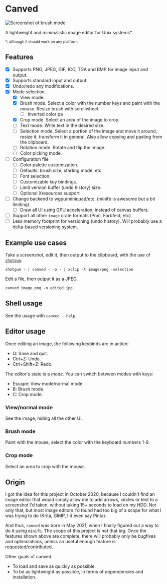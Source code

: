 # Canved

![Screenshot of brush mode](https://user-images.githubusercontent.com/8389938/125021660-1a18cf00-e049-11eb-8a97-c1ecdc68850d.png)

A lightweight and minimalistic image editor for Unix systems\*. 

<sub>\*: although it should work on any platform</sub>

## Features

- [X] Supports PNG, JPEG, GIF, ICO, TGA and BMP for image input and output.
- [X] Supports standard input and output.
- [X] Undo/redo any modifications.
- [X] Mode selection.
	- [X] View mode.
	- [X] Brush mode. Select a color with the number keys and paint with the mouse. Resize brush with scrollwheel.
		- [ ] Inverted color pa
	- [X] Crop mode. Select an area of the image to crop.
	- [ ] Text mode. Write text in the desired size.
	- [ ] Selection mode. Select a portion of the image and move it around, resize it, transform it in general. Also allow copying and pasting from the clipboard.
	- [ ] Rotation mode. Rotate and flip the image.
	- [ ] Color picking mode. 
- [ ] Configuration file 
	- [ ] Color palette customization.
	- [ ] Defaults: brush size, starting mode, etc.
	- [ ] Font selection.
	- [ ] Customizable key bindings.
	- [ ] Limit version buffer (undo history) size.
	- [ ] Optional Xresources support
- [ ] Change backend to wgpu/miniquad/etc. (minifb is awesome but a bit limiting).
	- [ ] Draw all UI using GPU acceleration, instead of canvas buffers.
- [ ] Support all other `image` crate formats (Pnm, Farbfeld, etc).
- [ ] Less memory footprint for versioning (undo history). Will probably use a delta-based versioning system.

## Example use cases

Take a screenshot, edit it, then output to the clipboard, with the use of [`shotgun`](https://github.com/neXromancers/shotgun).

```shell
shotgun - | canved - -o - | xclip -t image/png -selection
```

Edit a file, then output it as a JPEG.

```shell
canved image.png -o edited.jpg
```

## Shell usage

See the usage with `canved --help`.

## Editor usage

Once editing an image, the following keybinds are in action:

- Q: Save and quit.
- Ctrl+Z: Undo.
- Ctrl+Shift+Z: Redo.

The editor's state is a *mode*. You can switch between modes with keys:

- Escape: View mode/normal mode.
- B: Brush mode.
- C: Crop mode.

### View/normal mode

See the image, hiding all the other UI.

### Brush mode

Paint with the mouse, select the color with the keyboard numbers 1-9.

### Crop mode

Select an area to crop with the mouse.

## Origin

I got the idea for this project in October 2020, because I couldn't find an image editor that would simply allow me to add arrows, circles or text to a screenshot I'd taken, without taking 15+ seconds to load on my HDD. Not only that, but most image editors I'd found had too big of a scope for what I was trying to do (Krita, GIMP, I'd even say Pinta).

And thus, `canved` was born in May 2021, when I finally figured out a way to do it using `minifb`. The scope of this project is not that big. Once the features shown above are complete, there will probably only be bugfixes and optimizations, unless an useful enough feature is requested/contributed.

Other goals of canved.

- To load and save as quickly as possible.
- To be as lightweight as possible, in terms of dependencies and installation.
